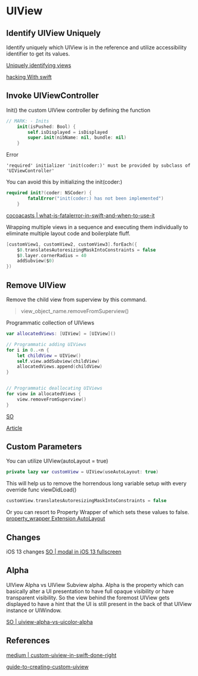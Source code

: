 # UIView

## Identify UIView Uniquely

Identify uniquely which UIView is in the reference and utilize accessibility identifier to get its values.

[Uniquely identifying views](https://theswiftdev.com/uniquely-identifying-views/)

[hacking With swift](https://www.hackingwithswift.com/example-code/uikit/how-to-find-a-uiview-subview-using-viewwithtag)

## Invoke UIViewController

Init\(\) the custom UIView controller by defining the function

```swift
// MARK: - Inits
    init(isPushed: Bool) {
        self.isDisplayed = isDisplayed
        super.init(nibName: nil, bundle: nil)
    }
```

Error

```text
'required' initializer 'init(coder:)' must be provided by subclass of 'UIViewController'
```

You can avoid this by initializing the init\(coder:\)

```swift
required init?(coder: NSCoder) {
        fatalError("init(coder:) has not been implemented")
    }
```

[cocoacasts | what-is-fatalerror-in-swift-and-when-to-use-it](https://cocoacasts.com/what-is-fatalerror-in-swift-and-when-to-use-it)


Wrapping multiple views in a sequence and executing them individually to eliminate multiple layout code and boilerplate fluff.

```swift
[customView1, customView2, customView3].forEach({
	$0.translatesAutoresizingMaskIntoConstraints = false
	$0.layer.cornerRadius = 40
	addSubview($0)
})
```

## Remove UIView

Remove the child view from superview by this command.
> view_object_name.removeFromSuperview()

Programmatic collection of UIViews

```swift
var allocatedViews: [UIView] = [UIView]()

// Programmatic adding UIViews 
for i in 0..<n {
	let childView = UIView()
	self.view.addSubview(childView)
	allocatedViews.append(childView)
}


// Programmatic deallocating UIViews
for view in allocatedViews {
    view.removeFromSuperview()
}
```
[SO](https://stackoverflow.com/questions/26569159/remove-programmatically-added-uiimageview)

[Article](http://swiftdeveloperblog.com/add-subview-and-remove-subview-example-in-swift/)



## Custom Parameters

You can utilize UIView(autoLayout = true)

```swift
private lazy var customView = UIView(useAutoLayout: true)
```

This will help us to remove the horrendous long variable setup with every override func viewDidLoad()
```swift
customView.translatesAutoresizingMaskIntoConstraints = false
```
Or you can resort to Property Wrapper of which sets these values to false.
[property_wrapper Extension AutoLayout](property_wrapper.md)

## Changes

iOS 13 changes
[SO | modal in iOS 13 fullscreen](https://stackoverflow.com/questions/56435510/presenting-modal-in-ios-13-fullscreen)

## Alpha


UIView Alpha vs UIView Subview alpha.
Alpha is the property which can basically alter a UI presentation to have full opaque visibility or have transparent visibility. So the view behind the foremost UIView gets displayed to have a hint that the UI is still present in the back of that UIView instance or UIWindow.

[SO | uiview-alpha-vs-uicolor-alpha](https://stackoverflow.com/questions/20423390/uiview-alpha-vs-uicolor-alpha)


## References

[medium | custom-uiview-in-swift-done-right](https://medium.com/@tapkain/custom-uiview-in-swift-done-right-ddfe2c3080a)

[guide-to-creating-custom-uiview](https://samwize.com/2017/11/01/guide-to-creating-custom-uiview/)
